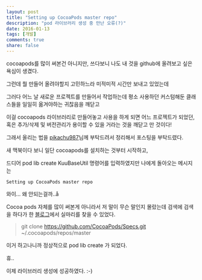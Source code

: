 ```yaml
---
layout: post
title: "Setting up CocoaPods master repo"
description: "pod 라이브러리 생성 중 만난 오류(?)"
date: 2016-01-13
tags: [개발]
comments: true
share: false
---
```

cocoapods를 많이 써본건 아니지만,
쓰다보니 나도 내 것을 github에 올려보고 싶은 욕심이 생겼다.

그런데 뭘 만들어 올려야할지 고민하느라 미적미적 시간만 보내고 있었는데

그러다 어느 날 새로운 프로젝트를 만들어서 작업하는데
평소 사용하던 커스텀해둔 클래스들을 일일히 옮겨야하는 귀찮음을 깨닫고

이걸 cocoapods 라이브러리로 만들어놓고 사용을 하게 되면
어느 프로젝트가 되었던, 혹은 추가/삭제 및 버전관리가 용이할 수 있을 거라는 것을 깨닫고 만 것이다!

그래서 올리는 법을 [pikachu987](https://pikachu987.github.io/tec/ios/2017/01/11/cocoapodsCreate/)님께 부탁드려서 정리해서 포스팅을 부탁드렸다.

새 맥북이다 보니 일단 cocoapods를 설치하는 것부터 시작하고,

드디어 pod lib create KuuBaseUtil 명령어를 입력하였지만
나에게 돌아오는 메시지는

    Setting up CocoaPods master repo


와이… 왜 안되는걸까..å


Cocoa pods 자체를 많이 써본게 아니라서 저 말이 무슨 말인지 몰랐는데
검색에 검색을 하다가 한 [블로그](http://foxtrack.hatenablog.com/entry/2016/06/28/015233)에서 실마리를 찾을 수 있었다.

> git clone https://github.com/CocoaPods/Specs.git ~/.cocoapods/repos/master

이거 하고나니까 정상적으로 pod lib create 가 되었다.

휴..

이제 라이브러리 생성에 성공하였다. :-)